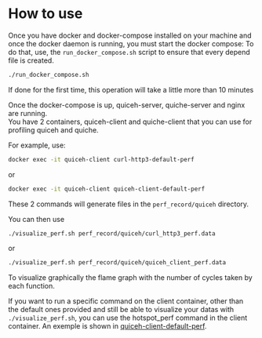 # How to use

Once you have docker and docker-compose installed on your machine and once the docker daemon is running, you must start the docker compose:
To do that, use, the `run_docker_compose.sh` script to ensure that every depend file is created.

```sh
./run_docker_compose.sh
```

If done for the first time, this operation will take a little more than 10 minutes

Once the docker-compose is up, quiceh-server, quiche-server and nginx are running.  
You have 2 containers, quiceh-client and quiche-client that you can use for profiling quiceh and quiche.

For example, use:
```sh
docker exec -it quiceh-client curl-http3-default-perf
```
or
```sh
docker exec -it quiceh-client quiceh-client-default-perf
```

These 2 commands will generate files in the `perf_record/quiceh` directory.

You can then use
```sh
./visualize_perf.sh perf_record/quiceh/curl_http3_perf.data
```
or
```sh
./visualize_perf.sh perf_record/quiceh/quiceh_client_perf.data
```

To visualize graphically the flame graph with the number of cycles taken by each function.


If you want to run a specific command on the client container, other than the default ones provided and still be able to visualize your datas with `./visualize_perf.sh`, you can use the hotspot_perf command in the client container.
An exemple is shown in [quiceh-client-default-perf](./images/curl_quiceh/quiceh-client-default-perf).